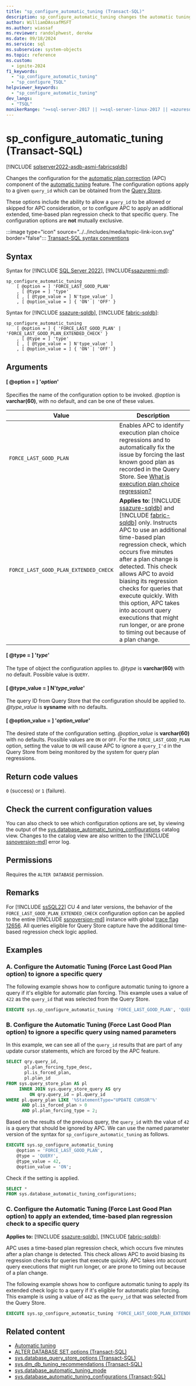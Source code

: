 ```yaml
---
title: "sp_configure_automatic_tuning (Transact-SQL)"
description: sp_configure_automatic_tuning changes the automatic tuning for a given query_id, to be allowed or skipped for consideration by automatic plan correction.
author: WilliamDAssafMSFT
ms.author: wiassaf
ms.reviewer: randolphwest, derekw
ms.date: 09/18/2024
ms.service: sql
ms.subservice: system-objects
ms.topic: reference
ms.custom:
  - ignite-2024
f1_keywords:
  - "sp_configure_automatic_tuning"
  - "sp_configure_TSQL"
helpviewer_keywords:
  - "sp_configure_automatic_tuning"
dev_langs:
  - "TSQL"
monikerRange: ">=sql-server-2017 || >=sql-server-linux-2017 || =azuresqldb-mi-current || =azuresqldb-current || =fabric"
---
```

# sp_configure_automatic_tuning (Transact-SQL)

[!INCLUDE [sqlserver2022-asdb-asmi-fabricsqldb](../../includes/applies-to-version/sqlserver2022-asdb-asmi-fabricsqldb.md)]

Changes the configuration for the [automatic plan correction](../automatic-tuning/automatic-tuning.md#automatic-plan-correction) (APC) component of the [automatic tuning](../automatic-tuning/automatic-tuning.md) feature. The configuration options apply to a given `query_id` which can be obtained from the [Query Store](../performance/monitoring-performance-by-using-the-query-store.md).

These options include the ability to allow a `query_id` to be allowed or skipped for APC consideration, or to configure APC to apply an additional extended, time-based plan regression check to that specific query. The configuration options are **not** mutually exclusive.

:::image type="icon" source="../../includes/media/topic-link-icon.svg" border="false"::: [Transact-SQL syntax conventions](../../t-sql/language-elements/transact-sql-syntax-conventions-transact-sql.md)

## Syntax

Syntax for [!INCLUDE [SQL Server 2022](../../includes/sssql22-md.md)], [!INCLUDE[ssazuremi-md](../../includes/ssazuremi-md.md)]:

```syntaxsql
sp_configure_automatic_tuning
    [ @option = ] 'FORCE_LAST_GOOD_PLAN'
    , [ @type = ] 'type'
    [ , [ @type_value = ] N'type_value' ]
    , [ @option_value = ] { 'ON' | 'OFF' }
```

Syntax for [!INCLUDE [ssazure-sqldb](../../includes/ssazure-sqldb.md)], [!INCLUDE [fabric-sqldb](../../includes/fabric-sqldb.md)]:

```syntaxsql
sp_configure_automatic_tuning
    [ @option = ] { 'FORCE_LAST_GOOD_PLAN' | 'FORCE_LAST_GOOD_PLAN_EXTENDED_CHECK' }
    , [ @type = ] 'type'
    [ , [ @type_value = ] N'type_value' ]
    , [ @option_value = ] { 'ON' | 'OFF' }
```

## Arguments

#### [ @option = ] '*option*'

Specifies the name of the configuration option to be invoked. *@option* is **varchar(60)**, with no default, and can be one of these values.

| Value | Description |
| --- | --- |
| `FORCE_LAST_GOOD_PLAN` | Enables APC to identify execution plan choice regressions and to automatically fix the issue by forcing the last known good plan as recorded in the Query Store. See [What is execution plan choice regression?](../automatic-tuning/automatic-tuning.md#what-is-execution-plan-choice-regression) |
| `FORCE_LAST_GOOD_PLAN_EXTENDED_CHECK` | **Applies to:** [!INCLUDE [ssazure-sqldb](../../includes/ssazure-sqldb.md)] and  [!INCLUDE [fabric-sqldb](../../includes/fabric-sqldb.md)] only. Instructs APC to use an additional time-based plan regression check, which occurs five minutes after a plan change is detected. This check allows APC to avoid biasing its regression checks for queries that execute quickly. With this option, APC takes into account query executions that might run longer, or are prone to timing out because of a plan change. |

#### [ @type = ] '*type*'

The type of object the configuration applies to. *@type* is **varchar(60)** with no default. Possible value is `QUERY`.

#### [ @type_value = ] N'*type_value*'

The query ID from Query Store that the configuration should be applied to. *@type_value* is **sysname** with no defaults.

#### [ @option_value = ] '*option_value*'

The desired state of the configuration setting. *@option_value* is **varchar(60)** with no defaults. Possible values are `ON` or `OFF`. For the `FORCE_LAST_GOOD_PLAN` option, setting the value to `ON` will cause APC to ignore a `query_I'd` in the Query Store from being monitored by the system for query plan regressions.

## Return code values

`0` (success) or `1` (failure).

## Check the current configuration values

You can also check to see which configuration options are set, by viewing the output of the [sys.database_automatic_tuning_configurations](../system-catalog-views/sys-database-automatic-tuning-configurations-transact-sql.md) catalog view. Changes to the catalog view are also written to the [!INCLUDE [ssnoversion-md](../../includes/ssnoversion-md.md)] error log.

## Permissions

Requires the `ALTER DATABASE` permission.

## Remarks

For [!INCLUDE [ssSQL22](../../includes/sssql22-md.md)] CU 4 and later versions, the behavior of the `FORCE_LAST_GOOD_PLAN_EXTENDED_CHECK` configuration option can be applied to the entire [!INCLUDE [ssnoversion-md](../../includes/ssnoversion-md.md)] instance with global [trace flag 12656](../../t-sql/database-console-commands/dbcc-traceon-trace-flags-transact-sql.md#tf12656). All queries eligible for Query Store capture have the additional time-based regression check logic applied.

## Examples

### A. Configure the Automatic Tuning (Force Last Good Plan option) to ignore a specific query

The following example shows how to configure automatic tuning to ignore a query if it's eligible for automatic plan forcing. This example uses a value of `422` as the `query_id` that was selected from the Query Store.

```sql
EXECUTE sys.sp_configure_automatic_tuning 'FORCE_LAST_GOOD_PLAN', 'QUERY', 422, 'ON';
```

### B. Configure the Automatic Tuning (Force Last Good Plan option) to ignore a specific query using named parameters

In this example, we can see all of the `query_id` results that are part of any update cursor statements, which are forced by the APC feature.

```sql
SELECT qry.query_id,
       pl.plan_forcing_type_desc,
       pl.is_forced_plan,
       pl.plan_id
FROM sys.query_store_plan AS pl
     INNER JOIN sys.query_store_query AS qry
         ON qry.query_id = pl.query_id
WHERE pl.query_plan LIKE '%StatementType="UPDATE CURSOR"%'
      AND pl.is_forced_plan > 0
      AND pl.plan_forcing_type = 2;
```

Based on the results of the previous query, the `query_id` with the value of `42` is a query that should be ignored by APC. We can use the named parameter version of the syntax for `sp_configure_automatic_tuning` as follows.

```sql
EXECUTE sys.sp_configure_automatic_tuning
    @option = 'FORCE_LAST_GOOD_PLAN',
    @type = 'QUERY',
    @type_value = 42,
    @option_value = 'ON';
```

Check if the setting is applied.

```sql
SELECT *
FROM sys.database_automatic_tuning_configurations;
```

### C. Configure the Automatic Tuning (Force Last Good Plan option) to apply an extended, time-based plan regression check to a specific query

**Applies to:** [!INCLUDE [ssazure-sqldb](../../includes/ssazure-sqldb.md)],  [!INCLUDE [fabric-sqldb](../../includes/fabric-sqldb.md)]:

APC uses a time-based plan regression check, which occurs five minutes after a plan change is detected. This check allows APC to avoid biasing its regression checks for queries that execute quickly. APC takes into account query executions that might run longer, or are prone to timing out because of a plan change.

The following example shows how to configure automatic tuning to apply its extended check logic to a query if it's eligible for automatic plan forcing. This example is using a value of `442` as the `query_id` that was selected from the Query Store.

```sql
EXECUTE sys.sp_configure_automatic_tuning 'FORCE_LAST_GOOD_PLAN_EXTENDED_CHECK', 'QUERY', 442, 'ON';
```

## Related content

- [Automatic tuning](../automatic-tuning/automatic-tuning.md)
- [ALTER DATABASE SET options (Transact-SQL)](../../t-sql/statements/alter-database-transact-sql-set-options.md)
- [sys.database_query_store_options (Transact-SQL)](../system-catalog-views/sys-database-query-store-options-transact-sql.md)
- [sys.dm_db_tuning_recommendations (Transact-SQL)](../system-dynamic-management-views/sys-dm-db-tuning-recommendations-transact-sql.md)
- [sys.database_automatic_tuning_mode](../system-catalog-views/sys-database-automatic-tuning-mode-transact-sql.md)
- [sys.database_automatic_tuning_configurations (Transact-SQL)](../system-catalog-views/sys-database-automatic-tuning-configurations-transact-sql.md)
